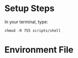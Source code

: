 # Setup Steps
In your terminal, type:
```
chmod -R 755 scripts/shell
```

# Environment File
```

```
